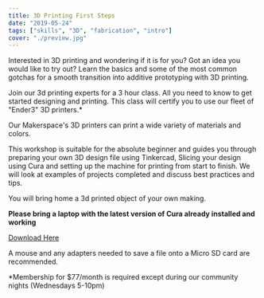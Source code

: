 ```yaml
---
title: 3D Printing First Steps
date: "2019-05-24"
tags: ["skills", "3D", "fabrication", "intro"]
cover: "./preview.jpg"
---
```


Interested in 3D printing and wondering if it is for you? Got an idea you would like to try out? Learn the basics and some of the most common gotchas for a smooth transition into additive prototyping with 3D printing.

Join our 3d printing experts for a 3 hour class. All you need to know to get started designing and printing. This class will certify you to use our fleet of "Ender3" 3D printers.\*

Our Makerspace's 3D printers can print a wide variety of materials and colors.

This workshop is suitable for the absolute beginner and guides you through preparing your own 3D design file using Tinkercad, Slicing your design using Cura and setting up the machine for printing from start to finish. We will look at examples of projects completed and discuss best practices and tips.

You will bring home a 3d printed object of your own making.

**Please bring a laptop with the latest version of Cura already installed and working**

[Download Here](https://ultimaker.com/en/products/ultimaker-cura-software/list)

A mouse and any adapters needed to save a file onto a Micro SD card are recommended.

\*Membership for \$77/month is required except during our community nights (Wednesdays 5-10pm)
